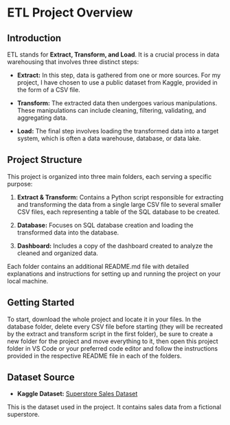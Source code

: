 # ETL Project Overview

## Introduction
ETL stands for **Extract, Transform, and Load**. It is a crucial process in data warehousing that involves three distinct steps:

- **Extract:** In this step, data is gathered from one or more sources. For my project, I have chosen to use a public dataset from Kaggle, provided in the form of a CSV file.
  
- **Transform:** The extracted data then undergoes various manipulations. These manipulations can include cleaning, filtering, validating, and aggregating data.
  
- **Load:** The final step involves loading the transformed data into a target system, which is often a data warehouse, database, or data lake.

## Project Structure
This project is organized into three main folders, each serving a specific purpose:

1. **Extract & Transform:** Contains a Python script responsible for extracting and transforming the data from a single large CSV file to several smaller CSV files, each representing a table of the SQL database to be created.

2. **Database:** Focuses on SQL database creation and loading the transformed data into the database.

3. **Dashboard:** Includes a copy of the dashboard created to analyze the cleaned and organized data.

Each folder contains an additional README.md file with detailed explanations and instructions for setting up and running the project on your local machine.

## Getting Started
To start, download the whole project and locate it in your files. In the database folder, delete every CSV file before starting (they will be recreated by the extract and transform script in the first folder), be sure to create a new folder for the project and move everything to it, then open this project folder in VS Code or your preferred code editor and follow the instructions provided in the respective README file in each of the folders.

## Dataset Source
- **Kaggle Dataset:** [Superstore Sales Dataset](https://www.kaggle.com/datasets/ishanshrivastava28/superstore-sales)

This is the dataset used in the project. It contains sales data from a fictional superstore.
